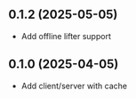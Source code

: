 ## 0.1.2 (2025-05-05)

- Add offline lifter support

## 0.1.0 (2025-04-05)

- Add client/server with cache
